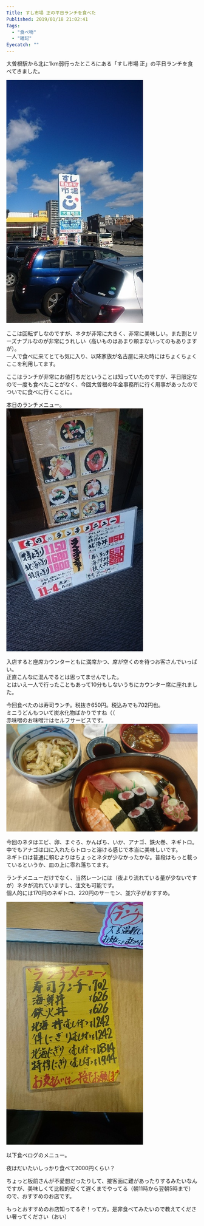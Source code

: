 ```yaml
---
Title: すし市場 正の平日ランチを食べた
Published: 2019/01/18 21:02:41
Tags:
  - "食べ物"
  - "雑記"
Eyecatch: ""
---
```

大曽根駅から北に1km弱行ったところにある「すし市場 正」の平日ランチを食べてきました。  

<?# EmbedLink "https://goo.gl/maps/9hX5fSyZP2M2" /?>



  ![](20190118200921.jpg) 

ここは回転ずしなのですが、ネタが非常に大きく、非常に美味しい。また割とリーズナブルなのが非常にうれしい（高いものはあまり頼まないってのもありますが）。  
一人で食べに来てとても気に入り、以降家族が名古屋に来た時にはちょくちょくここを利用してます。  

ここはランチが非常にお値打ちだということは知っていたのですが、平日限定なので一度も食べたことがなく、今回大曽根の年金事務所に行く用事があったのでついでに食べに行くことに。  

本日のランチメニュー。  
![](20190118200903.jpg)   

入店すると座席カウンターともに満席かつ、席が空くのを待つお客さんでいっぱい。  
正直こんなに混んでるとは思ってませんでした。  
とはいえ一人で行ったこともあって10分もしないうちにカウンター席に座れました。

今回食べたのは寿司ランチ。税抜き650円。税込みでも702円也。  
ミニうどんもついて炭水化物ばかりですね（（  
赤味噌のお味噌汁はセルフサービスです。 
![](20190118200719.jpg) 
 
今回のネタはエビ、卵、まぐろ、かんぱち、いか、アナゴ、鉄火巻、ネギトロ。  
中でもアナゴは口に入れたらトロっと溶ける感じで本当に美味しいです。  
ネギトロは普通に頼むよりはちょっとネタが少なかったかな。普段はもっと載っているというか、皿の上に零れ落ちてます。  

ランチメニューだけでなく、当然レーンには（夜より流れている量が少ないですが）ネタが流れていますし、注文も可能です。  
個人的には170円のネギトロ、220円のサーモン、並穴子がおすすめ。   

![](20190118200709.jpg) 

以下食べログのメニュー。  

<?# EmbedLink "https://tabelog.com/aichi/A2301/A230110/23002167/dtlmenu/photo/" /?>

夜はだいたいしっかり食べて2000円くらい？  

ちょっと板前さんが不愛想だったりして、接客面に難があったりするみたいなんですが、美味しくて比較的安くて遅くまでやってる（朝11時から翌朝5時まで）ので、おすすめのお店です。  

もっとおすすめのお店知ってるぞ！って方。是非食べてみたいので教えてください奢ってください（おい）  
